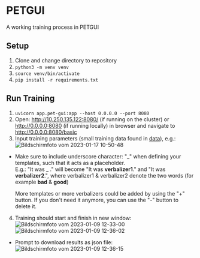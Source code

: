 # PETGUI
A working training process in PETGUI
## Setup
1. Clone and change directory to repository
2. `python3 -m venv venv`
3. `source venv/bin/activate`
4. `pip install -r requirements.txt`
## Run Training
1. `uvicorn app.pet-gui:app --host 0.0.0.0 --port 8080`
2. Open: http://10.250.135.122:8080/ (if running on the cluster) or http://0.0.0.0:8080 (if running locally) in browser and navigate to http://0.0.0.0:8080/basic
3. Input training parameters (small training data found in [data](/data/yelp_review_polarity_csv.tar.gz)), e.g.: ![Bildschirmfoto vom 2023-01-17 10-50-48](https://user-images.githubusercontent.com/47433679/212865883-e6188735-2af7-488b-8282-998144f3a0f6.png)  
* Make sure to include underscore character: "_" when defining your templates, such that it acts as a placeholder.  
E.g.:  "It was _ ." will become "It was **verbalizer1**." and "It was **verbalizer2**.", where verbalizer1 & verbalizer2 denote the two words (for example **bad** & **good**)

  More templates or more verbalizers could be added by using the "+" button. If you don't need it anymore, you can use the "-" button to delete it.

4. Training should start and finish in new window:
![Bildschirmfoto vom 2023-01-09 12-33-00](https://user-images.githubusercontent.com/47433679/211299773-e66d94d7-be85-4af4-894e-f5754d98458e.png)
![Bildschirmfoto vom 2023-01-09 12-36-02](https://user-images.githubusercontent.com/47433679/211299820-f2e2802c-12c6-48a6-a007-4bef817dc8f3.png)

- Prompt to download results as json file: ![Bildschirmfoto vom 2023-01-09 12-36-15](https://user-images.githubusercontent.com/47433679/211300377-40097403-fd64-4858-a231-2ff3d57661ca.png)

